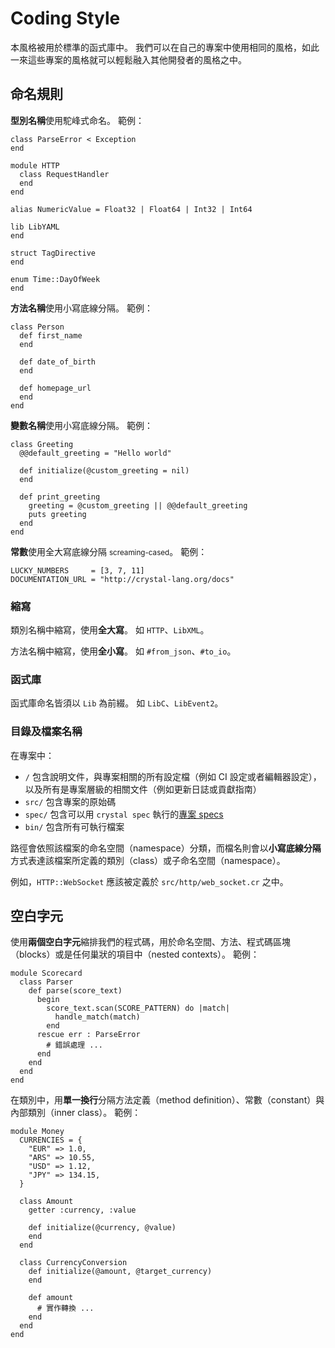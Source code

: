 # Coding Style

本風格被用於標準的函式庫中。
我們可以在自己的專案中使用相同的風格，如此一來這些專案的風格就可以輕鬆融入其他開發者的風格之中。

## 命名規則

**型別名稱**使用駝峰式命名。 範例：

```crystal
class ParseError < Exception
end

module HTTP
  class RequestHandler
  end
end

alias NumericValue = Float32 | Float64 | Int32 | Int64

lib LibYAML
end

struct TagDirective
end

enum Time::DayOfWeek
end
```

**方法名稱**使用小寫底線分隔。 範例：

```crystal
class Person
  def first_name
  end

  def date_of_birth
  end

  def homepage_url
  end
end
```

**變數名稱**使用小寫底線分隔。 範例：

```crystal
class Greeting
  @@default_greeting = "Hello world"

  def initialize(@custom_greeting = nil)
  end

  def print_greeting
    greeting = @custom_greeting || @@default_greeting
    puts greeting
  end
end
```

**常數**使用全大寫底線分隔 <small>screaming-cased</small>。 範例：

```crystal
LUCKY_NUMBERS     = [3, 7, 11]
DOCUMENTATION_URL = "http://crystal-lang.org/docs"
```

### 縮寫

類別名稱中縮寫，使用**全大寫**。 如 `HTTP`、`LibXML`。

方法名稱中縮寫，使用**全小寫**。 如 `#from_json`、`#to_io`。

### 函式庫

函式庫命名皆須以 `Lib` 為前綴。 如 `LibC`、`LibEvent2`。

### 目錄及檔案名稱

在專案中：

- `/` 包含說明文件，與專案相關的所有設定檔（例如 CI 設定或者編輯器設定），以及所有是專案層級的相關文件（例如更新日誌或貢獻指南）
- `src/` 包含專案的原始碼
- `spec/` 包含可以用 `crystal spec` 執行的[專案 specs](../guides/testing.md)
- `bin/` 包含所有可執行檔案

路徑會依照該檔案的命名空間（namespace）分類，而檔名則會以**小寫底線分隔**方式表達該檔案所定義的類別（class）或子命名空間（namespace）。

例如，`HTTP::WebSocket` 應該被定義於 `src/http/web_socket.cr` 之中。

## 空白字元

使用**兩個空白字元**縮排我們的程式碼，用於命名空間、方法、程式碼區塊（blocks）或是任何巢狀的項目中（nested contexts）。 範例：

```crystal
module Scorecard
  class Parser
    def parse(score_text)
      begin
        score_text.scan(SCORE_PATTERN) do |match|
          handle_match(match)
        end
      rescue err : ParseError
        # 錯誤處理 ...
      end
    end
  end
end
```
在類別中，用**單一換行**分隔方法定義（method definition）、常數（constant）與內部類別（inner class）。 範例：

```crystal
module Money
  CURRENCIES = {
    "EUR" => 1.0,
    "ARS" => 10.55,
    "USD" => 1.12,
    "JPY" => 134.15,
  }

  class Amount
    getter :currency, :value

    def initialize(@currency, @value)
    end
  end

  class CurrencyConversion
    def initialize(@amount, @target_currency)
    end

    def amount
      # 實作轉換 ...
    end
  end
end
```
